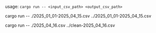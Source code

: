 usage:
`cargo run -- <input_csv_path> <output_csv_path>`

cargo run -- ./2025_01_01-2025_04_15.csv ../2025_01_01-2025_04_15.csv


cargo run -- ./2025_04_16.csv ../clean-2025_04_16.csv